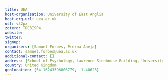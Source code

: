 ```yaml
---
title: UEA
host-organisation: University of East Anglia
host-org-url: uea.ac.uk
osf: v32px
zotero: TDE3ISP4
website: 
twitter: 
signup: 
organisers: [Samuel Forbes, Prerna Aneja]
contact: samuel.forbes@uea.ac.uk
additional-contact: []
address: [School of Psychology, Lawrence Stenhouse Building, University of East Anglia, Norwich, NR4 7TJ]
country: United Kingdom
geolocation: [54.16243396806779, -1.40625]
---
```



